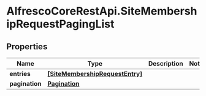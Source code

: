 # AlfrescoCoreRestApi.SiteMembershipRequestPagingList

## Properties
Name | Type | Description | Notes
------------ | ------------- | ------------- | -------------
**entries** | [**[SiteMembershipRequestEntry]**](SiteMembershipRequestEntry.md) |  | 
**pagination** | [**Pagination**](Pagination.md) |  | 


